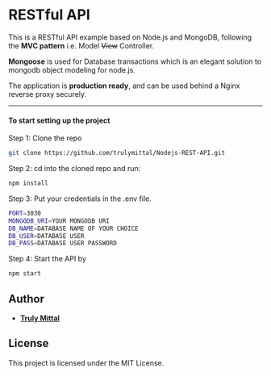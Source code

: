 # RESTful API

This is a RESTful API example based on Node.js and MongoDB, following the **MVC pattern** i.e. Model ~~View~~ Controller.

**Mongoose** is used for Database transactions which is an elegant solution to mongodb object modeling for node.js.

The application is **production ready**, and can be used behind a Nginx reverse proxy securely.

---

#### To start setting up the project

Step 1: Clone the repo

```bash
git clone https://github.com/trulymittal/Nodejs-REST-API.git
```

Step 2: cd into the cloned repo and run:

```bash
npm install
```

Step 3: Put your credentials in the .env file.

```bash
PORT=3030
MONGODB_URI=YOUR MONGODB URI
DB_NAME=DATABASE NAME OF YOUR CHOICE
DB_USER=DATABASE USER
DB_PASS=DATABASE USER PASSWORD 
```

Step 4: Start the API by

```bash
npm start
```

## Author

- [**Truly Mittal**](https://trulymittal.com)

## License

This project is licensed under the MIT License.

